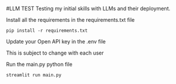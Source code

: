 #LLM TEST
Testing my initial skills with LLMs and their deployment.

Install all the requirements in the requirements.txt file 

    pip install -r requirements.txt


Update your Open API key in the .env file

This is subject to change with each user

Run the main.py python file 

    streamlit run main.py 
